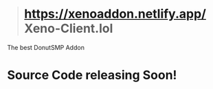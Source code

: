> # https://xenoaddon.netlify.app/ **Xeno-Client.lol**

The best DonutSMP Addon
> 
# Source Code releasing Soon!
